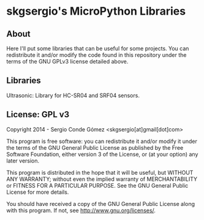skgsergio's MicroPython Libraries
=================================

About
-----
Here I'll put some libraries that can be useful for some projects.
You can redistribute it and/or modify the code found in this repository
under the terms of the GNU GPLv3 license detailed above.

Libraries
----------
Ultrasonic: Library for HC-SR04 and SRF04 sensors.

License: GPL v3
---------------
Copyright 2014 - Sergio Conde Gómez <skgsergio[at]gmail[dot]com>

This program is free software: you can redistribute it and/or modify
it under the terms of the GNU General Public License as published by
the Free Software Foundation, either version 3 of the License, or
(at your option) any later version.

This program is distributed in the hope that it will be useful,
but WITHOUT ANY WARRANTY; without even the implied warranty of
MERCHANTABILITY or FITNESS FOR A PARTICULAR PURPOSE.  See the
GNU General Public License for more details.

You should have received a copy of the GNU General Public License
along with this program.  If not, see <http://www.gnu.org/licenses/>.
